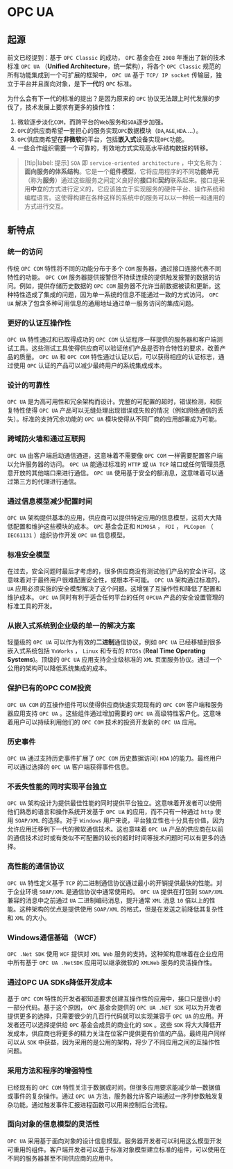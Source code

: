 # OPC UA

## 起源

前文已经提到：基于 `OPC Classic` 的成功， `OPC` 基金会在 `2008` 年推出了新的技术标准 `OPC UA` （**Unified Architecture**，统一架构），将各个 `OPC Classic` 规范的所有功能集成到一个可扩展的框架中， `OPC UA` 基于 `TCP/ IP socket` 传输层，独立于平台并且面向对象，是**下一代**的 `OPC` 标准。

为什么会有下一代的标准的提出？是因为原来的 `OPC` 协议无法跟上时代发展的步伐了，技术发展上要求有更多的操作性：

1. 微软逐步淡化`COM`，而跨平台的`Web`服务和`SOA`逐步加强。
2. `OPC`的供应商希望一套担心的服务实现`OPC`数据模块（`DA`,`A&E`,`HDA`….）。
3. `OPC`供应商希望在**非微软**的平台，包括**嵌入式**设备实现`OPC`功能。
4. 一些合作组织需要一个可靠的，有效地方式实现高水平结构数据的转移。

> [!tip|label: 提示]
> `SOA` 即 `service-oriented architecture` ，中文名称为：**面向服务的体系结构**。它是一个**组件模型**，它将应用程序的不同**功能单元**（称为**服务**）通过这些服务之间定义良好的**接口**和**契约**联系起来。接口是采用**中立**的方式进行定义的，它应该独立于实现服务的硬件平台、操作系统和编程语言。这使得构建在各种这样的系统中的服务可以以一种统一和通用的方式进行交互。

## 新特点

### 统一的访问

传统 `OPC COM` 特性将不同的功能分布于多个 `COM` 服务器，通过接口连接代表不同特性的功能。 `OPC COM` 服务器提供报警但不持续连续的提供触发报警的数据的访问。例如，提供存储历史数据的 `OPC COM` 服务器不允许当前数据被读和更新。这种特性造成了集成的问题，因为单一系统的信息不能通过一致的方式访问。 `OPC UA` 解决了包含多种可用信息的通用地址通过单一服务访问的集成问题。

### 更好的认证互操作性

`OPC UA` 特性通过和已取得成功的 `OPC COM` 认证程序一样提供的服务器和客户端测试工具。这些测试工具使得供应商可以验证他们产品是否符合特性的要求，改善产品的质量。 `OPC UA` 和 `OPC COM` 特性通过认证以后，可以获得相应的认证标志，通过使用 `OPC` 认证的产品可以减少最终用户的系统集成成本。

### 设计的可靠性

`OPC UA` 是为高可用性和冗余架构而设计。完整的可配置的超时，错误检测，和恢复特性使得 `OPC UA` 产品可以无缝处理出现错误或失败的情况（例如网络通信的丢失）。标准的支持冗余功能的 `OPC UA` 模块使得从不同厂商的应用部署成为可能。

### 跨域防火墙和通过互联网

`OPC UA` 由客户端启动通信通道，这意味着不需要像 `OPC COM` 一样需要配置客户端以允许服务器的访问。 `OPC UA` 能通过标准的 `HTTP` 或 `UA TCP` 端口或任何管理员愿意开放的其他端口来进行通信。 `OPC UA` 使用基于安全的额消息，这意味着可以通过第三方的代理进行通信。

### 通过信息模型减少配置时间

`OPC UA` 架构提供基本的应用，供应商可以提供特定应用的信息模型，这将大大降低配置和维护这些模块的成本。 `OPC` 基金会正和 `MIMOSA` ， `FDI` ， `PLCopen` （ `IEC61131` ）组织协作开发 `OPC UA` 信息模型。

### 标准安全模型

在过去，安全问题时最后才考虑的，很多供应商没有测试他们产品的安全许可。这意味着对于最终用户很难配置安全性，或根本不可能。 `OPC UA` 架构通过标准的， `UA` 应用必须实施的安全模型解决了这个问题。这增强了互操作性和降低了配置和维护成本。 `OPC UA` 同时有利于适合任何平台的任何 `OPCUA` 产品的安全设置管理的标准工具的开发。

### 从嵌入式系统到企业级的单一的解决方案

轻量级的 `OPC UA` 可以作为有效的**二进制**通信协议，例如 `OPC UA` 已经移植到很多嵌入式系统包括 `VxWorks` ， `Linux` 和专有的 `RTOSs` (**Real Time Operating Systems**)。顶级的 `OPC UA` 应用支持企业级标准的 `XML` 页面服务协议。通过一个公用的架构可以降低系统集成的成本。

### 保护已有的OPC COM投资

`OPC UA COM` 的互操作组件可以使得供应商快速实现现有的 `OPC COM` 客户端和服务器应用支持 `OPC UA` 。这些组件通过增加需要的 `OPC UA` 高级特性客户化。这意味着用户可以持续利用他们的 `OPC COM` 技术的投资开发新的 `OPC UA` 应用。

### 历史事件

`OPC UA` 通过支持历史事件扩展了 `OPC COM` 历史数据访问( `HDA` )的能力。最终用户可以通过选择的 `OPC UA` 客户端获得事件信息。

### 不丢失性能的同时实现平台独立

`OPC UA` 架构设计为提供最佳性能的同时提供平台独立。这意味着开发者可以使用他们熟悉的语言和操作系统开发基于 `OPC UA` 的应用，而不只有一种通过 `http` 使用 `SOAP/XML` 的选择。对于 `Windows` 用户来说，平台独立性也十分具有价值，因为允许应用迁移到下一代的微软通信技术。这也意味着 `OPC UA` 产品的供应商在以前的通信技术过时或有类似不可配置的较长的超时时间等技术问题时可以有更多的选择。

### 高性能的通信协议

`OPC UA` 特性定义基于 `TCP` 的二进制通信协议通过最小的开销提供最快的性能。对于企业环境 `SOAP/XML` 是通信协议中通常使用的。 `OPC UA` 提供在打包到 `SOAP/XML` 兼容的消息中之前通过 `UA` 二进制编码消息，提升通常 `XML` 消息 `10` 倍以上的性能。这种架构的优点是提供使用 `SOAP/XML` 的格式，但是在发送之前降低其复杂性和 `XML` 的大小。

### Windows通信基础 （WCF）

`OPC .Net SDK` 使用 `WCF` 提供对 `XML Web` 服务的支持。这种架构意味着在企业应用中所有基于 `OPC UA .NetSDK` 应用可以继承微软的 `XMLWeb` 服务的灵活操作性。

### 通过OPC UA SDKs降低开发成本

基于 `OPC COM` 特性的开发者都知道要求创建互操作性的应用中，接口只是很小的一部分代码。基于这个原因， `OPC` 基金会提供的 `OPC UA .NET SDK` 可以为开发者提供更多的选择，只需要很少的几百行代码就可以实现兼容于 `OPC UA` 的应用。开发者还可以选择提供给 `OPC` 基金会成员的商业化的 `SDK` 。这些 `SDK` 将大大降低开发成本，供应商也将更多的精力关注在位客户提供更有价值的产品。最终用户同样可以从 `SDK` 中获益，因为采用的是公用的架构，将少了不同应用之间的互操作性问题。

### 采用方法和程序的增强特性

已经现有的 `OPC COM` 特性关注于数据或时间，但很多应用要求能减少单一数据值或事件的复杂操作。通过 `OPC UA` 方法，服务器允许客户端通过一序列参数触发复杂功能。通过触发事件汇报进程函数可以用来控制后台流程。

### 面向对象的信息模型的灵活性

`OPC UA` 采用基于面向对象的设计信息模型。服务器开发者可以利用这么模型开发可重用的组件。客户端开发者可以基于标准对象模型建立标准的组件，可以使用在不同的服务器甚至不同供应商的应用中。
